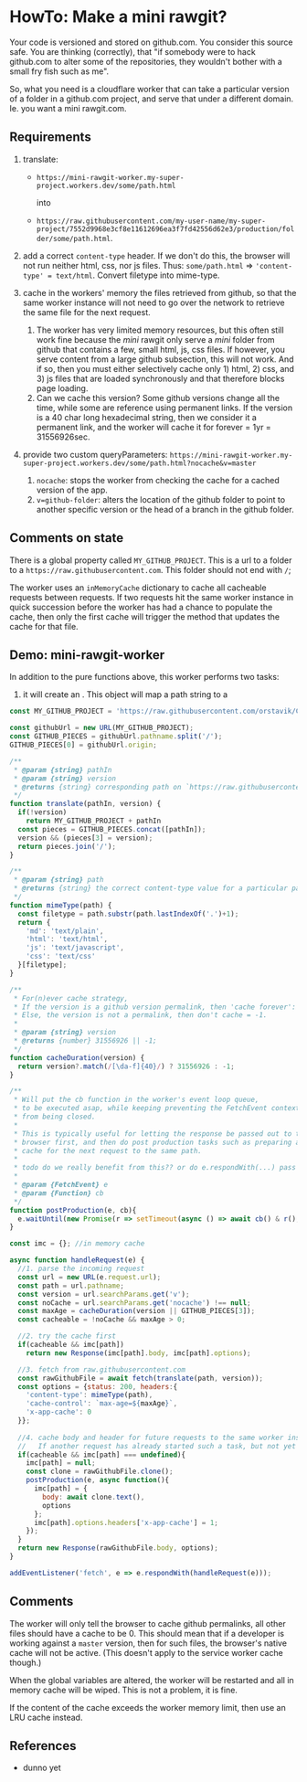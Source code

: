 # HowTo: Make a mini rawgit?

Your code is versioned and stored on github.com. You consider this source safe. You are thinking (correctly), that "if somebody were to hack github.com to alter some of the repositories, they wouldn't bother with a small fry fish such as me".

So, what you need is a cloudflare worker that can take a particular version of a folder in a github.com project, and serve that under a different domain. Ie. you want a mini rawgit.com.
 
## Requirements

1. translate:
    * `https://mini-rawgit-worker.my-super-project.workers.dev/some/path.html`

       into
    * `https://raw.githubusercontent.com/my-user-name/my-super-project/7552d9968e3cf8e11612696ea3f7fd42556d62e3/production/folder/some/path.html`.

2. add a correct `content-type` header. If we don't do this, the browser will not run neither html, css, nor js files. Thus: `some/path.html` => `'content-type' = text/html`. Convert filetype into mime-type.

3. cache in the workers' memory the files retrieved from github, so that the same worker instance will not need to go over the network to retrieve the same file for the next request.
   1. The worker has very limited memory resources, but this often still work fine because the *mini* rawgit only serve a *mini* folder from github that contains a few, small html, js, css files. If however, you serve content from a large github subsection, this will not work. And if so, then you must either selectively cache only 1) html, 2) css, and 3) js files that are loaded synchronously and that therefore blocks page loading.
   2. Can we cache this version? Some github versions change all the time, while some are reference using permanent links. If the version is a 40 char long hexadecimal string, then we consider it a permanent link, and the worker will cache it for forever = 1yr = 31556926sec.

4. provide two custom queryParameters: `https://mini-rawgit-worker.my-super-project.workers.dev/some/path.html?nocache&v=master` 
   1. `nocache`: stops the worker from checking the cache for a cached version of the app.   
   2. `v=github-folder`: alters the location of the github folder to point to another specific version or the head of a branch in the github folder.

## Comments on state

There is a global property called `MY_GITHUB_PROJECT`. This is a url to a folder to a `https://raw.githubusercontent.com`. This folder should not end with `/`;

The worker uses an `inMemoryCache` dictionary to cache all cacheable requests between requests. If two requests hit the same worker instance in quick succession before the worker has had a chance to populate the cache, then only the first cache will trigger the method that updates the cache for that file. 
   
## Demo: mini-rawgit-worker

In addition to the pure functions above, this worker performs two tasks:

1. it will create an . This object will map a path string to a  

```javascript
const MY_GITHUB_PROJECT = 'https://raw.githubusercontent.com/orstavik/ClickIsTrusted/606e29db8fdf8e207ac9ab0252a10e3126008e45/experiments/cf_workers/mds/rawgit_tutorial';

const githubUrl = new URL(MY_GITHUB_PROJECT);
const GITHUB_PIECES = githubUrl.pathname.split('/');
GITHUB_PIECES[0] = githubUrl.origin;

/**
 * @param {string} pathIn
 * @param {string} version
 * @returns {string} corresponding path on `https://raw.githubusercontent.com/`.
 */
function translate(pathIn, version) {
  if(!version)
    return MY_GITHUB_PROJECT + pathIn
  const pieces = GITHUB_PIECES.concat([pathIn]);
  version && (pieces[3] = version); 
  return pieces.join('/');
}

/**
 * @param {string} path
 * @returns {string} the correct content-type value for a particular path/filename.
 */
function mimeType(path) {
  const filetype = path.substr(path.lastIndexOf('.')+1);
  return {
    'md': 'text/plain',
    'html': 'text/html',
    'js': 'text/javascript',
    'css': 'text/css'
  }[filetype];
}

/**
 * For(n)ever cache strategy, 
 * If the version is a github version permalink, then 'cache forever': 1yr = 31556926sec.
 * Else, the version is not a permalink, then don't cache = -1. 
 * 
 * @param {string} version
 * @returns {number} 31556926 || -1; 
 */
function cacheDuration(version) {
  return version?.match(/[\da-f]{40}/) ? 31556926 : -1;
}

/**
 * Will put the cb function in the worker's event loop queue, 
 * to be executed asap, while keeping preventing the FetchEvent context
 * from being closed.
 * 
 * This is typically useful for letting the response be passed out to the
 * browser first, and then do post production tasks such as preparing a inMemory
 * cache for the next request to the same path.
 * 
 * todo do we really benefit from this?? or do e.respondWith(...) pass out the result without interference from the caching task? Also, do we need more time in the timeout to accomplish this? 
 * 
 * @param {FetchEvent} e
 * @param {Function} cb
 */
function postProduction(e, cb){
  e.waitUntil(new Promise(r => setTimeout(async () => await cb() & r(), 0)));
}

const imc = {}; //in memory cache

async function handleRequest(e) {
  //1. parse the incoming request
  const url = new URL(e.request.url);
  const path = url.pathname;
  const version = url.searchParams.get('v');
  const noCache = url.searchParams.get('nocache') !== null;
  const maxAge = cacheDuration(version || GITHUB_PIECES[3]);
  const cacheable = !noCache && maxAge > 0;  

  //2. try the cache first
  if(cacheable && imc[path])
    return new Response(imc[path].body, imc[path].options);

  //3. fetch from raw.githubusercontent.com  
  const rawGithubFile = await fetch(translate(path, version));
  const options = {status: 200, headers:{
    'content-type': mimeType(path),
    'cache-control': `max-age=${maxAge}`,
    'x-app-cache': 0 
  }};
  
  //4. cache body and header for future requests to the same worker instance.
  //   If another request has already started such a task, but not yet finished, then don't queue a second process.
  if(cacheable && imc[path] === undefined){
    imc[path] = null;
    const clone = rawGithubFile.clone();
    postProduction(e, async function(){
      imc[path] = {
        body: await clone.text(),
        options
      };
      imc[path].options.headers['x-app-cache'] = 1;
    });  
  }
  return new Response(rawGithubFile.body, options);
}

addEventListener('fetch', e => e.respondWith(handleRequest(e)));
```

## Comments

The worker will only tell the browser to cache github permalinks, all other files should have a cache to be 0. This should mean that if a developer is working against a `master` version, then for such files, the browser's native cache will not be active. (This doesn't apply to the service worker cache though.)  

When the global variables are altered, the worker will be restarted and all in memory cache will be wiped. This is not a problem, it is fine.

If the content of the cache exceeds the worker memory limit, then use an LRU cache instead.

## References

 * dunno yet